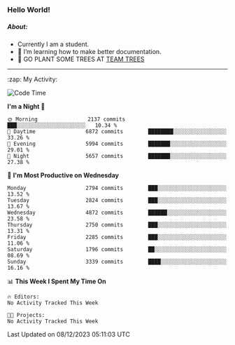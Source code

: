 ### Hello World!

##### About:
- Currently I am a student.
- 🌱 I’m learning how to make better documentation.
- 🌱 GO PLANT SOME TREES AT [TEAM TREES](https://teamtrees.org/)

---
  <summary>:zap: My Activity:</summary>
  
<!--START_SECTION:waka-->
![Code Time](http://img.shields.io/badge/Code%20Time-1%2C267%20hrs%2047%20mins-blue)

**I'm a Night 🦉** 

```text
🌞 Morning                2137 commits        ███░░░░░░░░░░░░░░░░░░░░░░   10.34 % 
🌆 Daytime                6872 commits        ████████░░░░░░░░░░░░░░░░░   33.26 % 
🌃 Evening                5994 commits        ███████░░░░░░░░░░░░░░░░░░   29.01 % 
🌙 Night                  5657 commits        ███████░░░░░░░░░░░░░░░░░░   27.38 % 
```
📅 **I'm Most Productive on Wednesday** 

```text
Monday                   2794 commits        ███░░░░░░░░░░░░░░░░░░░░░░   13.52 % 
Tuesday                  2824 commits        ███░░░░░░░░░░░░░░░░░░░░░░   13.67 % 
Wednesday                4872 commits        ██████░░░░░░░░░░░░░░░░░░░   23.58 % 
Thursday                 2750 commits        ███░░░░░░░░░░░░░░░░░░░░░░   13.31 % 
Friday                   2285 commits        ███░░░░░░░░░░░░░░░░░░░░░░   11.06 % 
Saturday                 1796 commits        ██░░░░░░░░░░░░░░░░░░░░░░░   08.69 % 
Sunday                   3339 commits        ████░░░░░░░░░░░░░░░░░░░░░   16.16 % 
```


📊 **This Week I Spent My Time On** 

```text
🔥 Editors: 
No Activity Tracked This Week

🐱‍💻 Projects: 
No Activity Tracked This Week
```


 Last Updated on 08/12/2023 05:11:03 UTC
<!--END_SECTION:waka-->
